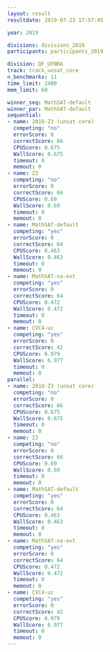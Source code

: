 ```yaml
---
layout: result
resultdate: 2019-07-23 17:57:45

year: 2019

divisions: divisions_2019
participants: participants_2019

division: QF_UFNRA
track: track_unsat_core
n_benchmarks: 11
time_limit: 2400
mem_limit: 60

winner_seq: MathSAT-default
winner_par: MathSAT-default
sequential:
- name: 2018-Z3 (unsat core)
  competing: "no"
  errorScore: 0
  correctScore: 66
  CPUScore: 0.675
  WallScore: 0.675
  timeout: 0
  memout: 0
- name: Z3
  competing: "no"
  errorScore: 0
  correctScore: 66
  CPUScore: 0.69
  WallScore: 0.69
  timeout: 0
  memout: 0
- name: MathSAT-default
  competing: "yes"
  errorScore: 0
  correctScore: 64
  CPUScore: 0.463
  WallScore: 0.463
  timeout: 0
  memout: 0
- name: MathSAT-na-ext
  competing: "yes"
  errorScore: 0
  correctScore: 64
  CPUScore: 0.472
  WallScore: 0.472
  timeout: 0
  memout: 0
- name: CVC4-uc
  competing: "yes"
  errorScore: 0
  correctScore: 42
  CPUScore: 6.979
  WallScore: 6.977
  timeout: 0
  memout: 0
parallel:
- name: 2018-Z3 (unsat core)
  competing: "no"
  errorScore: 0
  correctScore: 66
  CPUScore: 0.675
  WallScore: 0.675
  timeout: 0
  memout: 0
- name: Z3
  competing: "no"
  errorScore: 0
  correctScore: 66
  CPUScore: 0.69
  WallScore: 0.69
  timeout: 0
  memout: 0
- name: MathSAT-default
  competing: "yes"
  errorScore: 0
  correctScore: 64
  CPUScore: 0.463
  WallScore: 0.463
  timeout: 0
  memout: 0
- name: MathSAT-na-ext
  competing: "yes"
  errorScore: 0
  correctScore: 64
  CPUScore: 0.472
  WallScore: 0.472
  timeout: 0
  memout: 0
- name: CVC4-uc
  competing: "yes"
  errorScore: 0
  correctScore: 42
  CPUScore: 6.979
  WallScore: 6.977
  timeout: 0
  memout: 0
---
```

